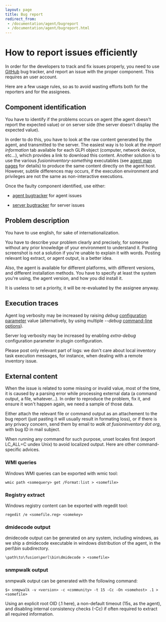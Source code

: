 ```yaml
---
layout: page
title: Bug report
redirect_from:
 - /documentation/agent/bugreport
 - /documentation/agent/bugreport.html
---
```


# How to report issues efficiently

In order for the developers to track and fix issues properly, you need to use
[GitHub](https://github.com/fusioninventory/) bug tracker, and report an issue
with the proper component. This requires an user account.

Here are a few usage rules, so as to avoid wasting efforts both for the
reporters and for the assignees.

## Component identification

You have to identify if the problems occurs on agent (the agent doesn't report
the expected value) or on server side (the server doesn't display the expected
value).

In order to do this, you have to look at the raw content generated by the
agent, and transmitted to the server. The easiest way is to look at the
*import information* tab available for each GLPI object (computer, network
device, etc...), which provides a link to download this content. Another
solution is to use the various *fusioninventory-something* executables (see
[agent man pages](agent/man/) for details) to produce the same content directly
on the agent host. However, subtile differences may occurs, if the execution
environment and privileges are not the same as non-interactive executions.

Once the faulty component identified, use either:

* [agent bugtracker](https://github.com/fusioninventory/fusioninventory-agent/issues) for agent issues

* [server bugtracker](https://github.com/fusioninventory/fusioninventory-for-glpi/issues) for server issues

## Problem description

You have to use english, for sake of internationalization.

You have to describe your problem clearly and precisely, for someone without
any prior knowledge of your environment to understand it. Posting screenshot is
not a solution if you're unable to explain it with words. Posting relevant log
extract, or agent output, is a better idea.

Also, the agent is available for different platforms, with different versions,
and different installation methods. You have to specify at least the system
you're using, the agent version, and how you did install it.

It is useless to set a priority, it will be re-evaluated by the assignee anyway.

## Execution traces

Agent log verbosity may be increased by raising *debug* [configuration parameter](agent/configuration.html) 
value (alternatively, by using multiple *--debug* [command-line options](agent/man/)).

Server log verbosity may be increased by enabling *extra-debug* configuration
parameter in plugin configuration.

Please post only relevant part of logs: we don't care about local inventory
task execution messages, for instance, when dealing with a remote inventory
issue.

## External content

When the issue is related to some missing or invalid value, most of the time,
it is caused by a parsing error while processing external data (a command
output, a file, whatever...). In order to reproduce the problem, fix it, and ensure it won't happen again, we need a sample of those data.

Either attach the relevant file or command output as an attachement to the bug
report (just pasting it will usually result in formating loss), or if there is
any privacy concern, send them by email to *walk at fusioninventory dot org*, with bug ID in mail subject.

When running any command for such purpose, unset locales first (export LC_ALL=C
undex Unix) to avoid localized output. Here are other command-specific advices.

### WMI queries

Windows WMI queries can be exported with wmic tool:

    wmic path <somequery> get /Format:list > <somefile>

### Registry extract

Windows registry content can be exported with regedit tool:

    regedit /e <somefile.reg> <somekey>

### dmidecode output

dmidecode output can be generated on any system, including windows, as we ship
a dmidecode executable in windows distribution of the agent, in the perl\bin
subdirectory.

    \path\to\fusion\perl\bin\dmidecode > <somefile>

### snmpwalk output

snmpwalk output can be generated with the following command:

    $> snmpwalk -v <version> -c <community> -t 15 -Cc -On <somehost> .1 > <somefile>

Using an explicit root OID (.1 here), a non-default timeout (15s, as the
agent), and disabling internal consistency checks (-Cc) if often required to
extract all required information.
